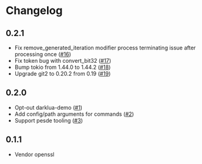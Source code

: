 # Changelog

## 0.2.1
- Fix remove_generated_iteration modifier process terminating issue after processing once ([#16](https://github.com/CavefulGames/dalbit/pull/16))
- Fix token bug with convert_bit32 ([#17](https://github.com/CavefulGames/dalbit/pull/17))
- Bump tokio from 1.44.0 to 1.44.2 ([#18](https://github.com/CavefulGames/dalbit/pull/18))
- Upgrade git2 to 0.20.2 from 0.19 ([#19](https://github.com/CavefulGames/dalbit/pull/19))

## 0.2.0
- Opt-out darklua-demo ([#1](https://github.com/CavefulGames/dalbit/pull/1))
- Add config/path arguments for commands ([#2](https://github.com/CavefulGames/dalbit/pull/2))
- Support pesde tooling ([#3](https://github.com/CavefulGames/dalbit/pull/3))

## 0.1.1
- Vendor openssl

